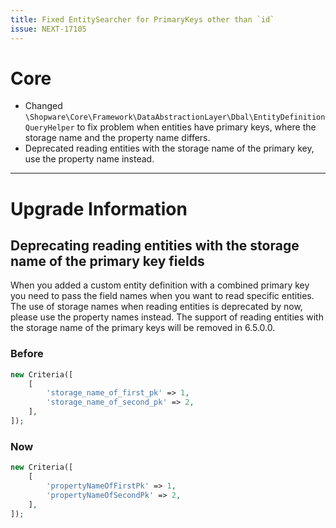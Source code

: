 ```yaml
---
title: Fixed EntitySearcher for PrimaryKeys other than `id`
issue: NEXT-17105
---
```

# Core
* Changed `\Shopware\Core\Framework\DataAbstractionLayer\Dbal\EntityDefinitionQueryHelper` to fix problem when entities have primary keys, where the storage name and the property name differs.
* Deprecated reading entities with the storage name of the primary key, use the property name instead. 
___
# Upgrade Information

## Deprecating reading entities with the storage name of the primary key fields

When you added a custom entity definition with a combined primary key you need to pass the field names when you want to read specific entities.
The use of storage names when reading entities is deprecated by now, please use the property names instead.
The support of reading entities with the storage name of the primary keys will be removed in 6.5.0.0.

### Before
```php
new Criteria([
    [
        'storage_name_of_first_pk' => 1,
        'storage_name_of_second_pk' => 2,
    ],
]);
```

### Now
```php
new Criteria([
    [
        'propertyNameOfFirstPk' => 1,
        'propertyNameOfSecondPk' => 2,
    ],
]);
```
